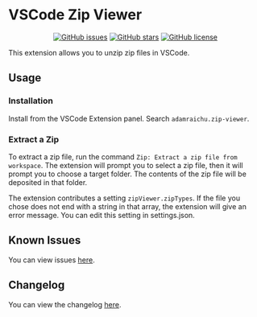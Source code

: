 # VSCode Zip Viewer <!-- markdownlint-disable MD033 -->

<div align="center">

[![GitHub issues](https://img.shields.io/github/issues/adamraichu/vscode-zip-viewer)](https://github.com/adamraichu/vscode-zip-viewer/issues)
[![GitHub stars](https://img.shields.io/github/stars/adamraichu/vscode-zip-viewer)](https://github.com/adamraichu/vscode-zip-viewer/stargazers)
[![GitHub license](https://img.shields.io/github/license/adamraichu/vscode-zip-viewer)](https://github.com/AdamRaichu/vscode-zip-viewer/blob/main/LICENSE)

</div>

This extension allows you to unzip zip files in VSCode.

## Usage

### Installation

Install from the VSCode Extension panel.
Search `adamraichu.zip-viewer`.

### Extract a Zip

To extract a zip file, run the command `Zip: Extract a zip file from workspace`. The extension will prompt you to select a zip file, then it will prompt you to choose a target folder. The contents of the zip file will be deposited in that folder.

The extension contributes a setting `zipViewer.zipTypes`. If the file you chose does not end with a string in that array, the extension will give an error message. You can edit this setting in settings.json.

## Known Issues

You can view issues [here](https://github.com/AdamRaichu/vscode-zip-viewer/issues).

## Changelog

You can view the changelog [here](CHANGELOG).
